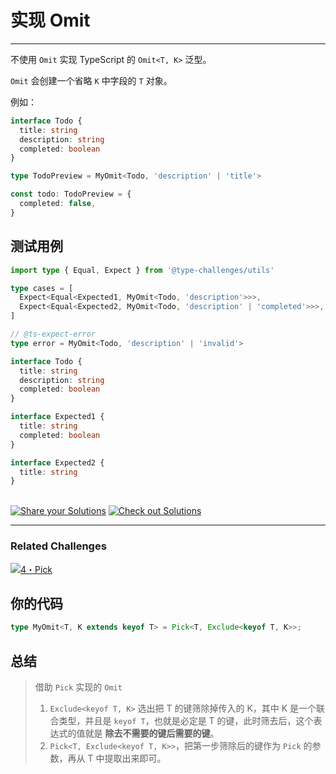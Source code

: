 # 实现 Omit
---

不使用 `Omit` 实现 TypeScript 的 `Omit<T, K>` 泛型。

`Omit` 会创建一个省略 `K` 中字段的 `T` 对象。

例如：

```ts
interface Todo {
  title: string
  description: string
  completed: boolean
}

type TodoPreview = MyOmit<Todo, 'description' | 'title'>

const todo: TodoPreview = {
  completed: false,
}
```

## 测试用例
```ts
import type { Equal, Expect } from '@type-challenges/utils'

type cases = [
  Expect<Equal<Expected1, MyOmit<Todo, 'description'>>>,
  Expect<Equal<Expected2, MyOmit<Todo, 'description' | 'completed'>>>,
]

// @ts-expect-error
type error = MyOmit<Todo, 'description' | 'invalid'>

interface Todo {
  title: string
  description: string
  completed: boolean
}

interface Expected1 {
  title: string
  completed: boolean
}

interface Expected2 {
  title: string
}

```
<!--info-footer-start--><br> <a href="https://tsch.js.org/3/answer" target="_blank"><img src="https://img.shields.io/badge/-Share%20your%20Solutions-teal" alt="Share your Solutions"/></a> <a href="https://tsch.js.org/3/solutions" target="_blank"><img src="https://img.shields.io/badge/-Check%20out%20Solutions-de5a77?logo=awesome-lists&amp;logoColor=white" alt="Check out Solutions"/></a> <hr><h3>Related Challenges</h3><a href="https://github.com/type-challenges/type-challenges/blob/main/questions/00004-easy-pick/README.md" target="_blank"><img src="https://img.shields.io/badge/-4%E3%83%BBPick-7aad0c" alt="4・Pick"/></a> <!--info-footer-end-->

## 你的代码

```ts
type MyOmit<T, K extends keyof T> = Pick<T, Exclude<keyof T, K>>;
```
## 总结

>借助 `Pick` 实现的 `Omit`
>
>1. `Exclude<keyof T, K>` 选出把 T 的键筛除掉传入的 K，其中 K 是一个联合类型，并且是 `keyof T`，也就是必定是 T 的键，此时筛去后，这个表达式的值就是 **除去不需要的键后需要的键**。
>2. `Pick<T, Exclude<keyof T, K>>`，把第一步筛除后的键作为 `Pick` 的参数，再从 T 中提取出来即可。
